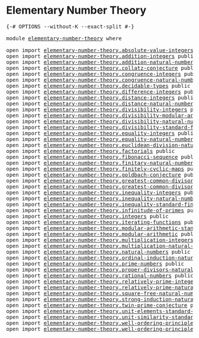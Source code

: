 # Elementary Number Theory

<pre class="Agda"><a id="37" class="Symbol">{-#</a> <a id="41" class="Keyword">OPTIONS</a> <a id="49" class="Pragma">--without-K</a> <a id="61" class="Pragma">--exact-split</a> <a id="75" class="Symbol">#-}</a>

<a id="80" class="Keyword">module</a> <a id="87" href="elementary-number-theory.html" class="Module">elementary-number-theory</a> <a id="112" class="Keyword">where</a>

<a id="119" class="Keyword">open</a> <a id="124" class="Keyword">import</a> <a id="131" href="elementary-number-theory.absolute-value-integers.html" class="Module">elementary-number-theory.absolute-value-integers</a> <a id="180" class="Keyword">public</a>
<a id="187" class="Keyword">open</a> <a id="192" class="Keyword">import</a> <a id="199" href="elementary-number-theory.addition-integers.html" class="Module">elementary-number-theory.addition-integers</a> <a id="242" class="Keyword">public</a>
<a id="249" class="Keyword">open</a> <a id="254" class="Keyword">import</a> <a id="261" href="elementary-number-theory.addition-natural-numbers.html" class="Module">elementary-number-theory.addition-natural-numbers</a> <a id="311" class="Keyword">public</a>
<a id="318" class="Keyword">open</a> <a id="323" class="Keyword">import</a> <a id="330" href="elementary-number-theory.collatz-conjecture.html" class="Module">elementary-number-theory.collatz-conjecture</a> <a id="374" class="Keyword">public</a>
<a id="381" class="Keyword">open</a> <a id="386" class="Keyword">import</a> <a id="393" href="elementary-number-theory.congruence-integers.html" class="Module">elementary-number-theory.congruence-integers</a> <a id="438" class="Keyword">public</a>
<a id="445" class="Keyword">open</a> <a id="450" class="Keyword">import</a> <a id="457" href="elementary-number-theory.congruence-natural-numbers.html" class="Module">elementary-number-theory.congruence-natural-numbers</a> <a id="509" class="Keyword">public</a>
<a id="516" class="Keyword">open</a> <a id="521" class="Keyword">import</a> <a id="528" href="elementary-number-theory.decidable-types.html" class="Module">elementary-number-theory.decidable-types</a> <a id="569" class="Keyword">public</a>
<a id="576" class="Keyword">open</a> <a id="581" class="Keyword">import</a> <a id="588" href="elementary-number-theory.difference-integers.html" class="Module">elementary-number-theory.difference-integers</a> <a id="633" class="Keyword">public</a>
<a id="640" class="Keyword">open</a> <a id="645" class="Keyword">import</a> <a id="652" href="elementary-number-theory.distance-integers.html" class="Module">elementary-number-theory.distance-integers</a> <a id="695" class="Keyword">public</a>
<a id="702" class="Keyword">open</a> <a id="707" class="Keyword">import</a> <a id="714" href="elementary-number-theory.distance-natural-numbers.html" class="Module">elementary-number-theory.distance-natural-numbers</a> <a id="764" class="Keyword">public</a>
<a id="771" class="Keyword">open</a> <a id="776" class="Keyword">import</a> <a id="783" href="elementary-number-theory.divisibility-integers.html" class="Module">elementary-number-theory.divisibility-integers</a> <a id="830" class="Keyword">public</a>
<a id="837" class="Keyword">open</a> <a id="842" class="Keyword">import</a> <a id="849" href="elementary-number-theory.divisibility-modular-arithmetic.html" class="Module">elementary-number-theory.divisibility-modular-arithmetic</a> <a id="906" class="Keyword">public</a>
<a id="913" class="Keyword">open</a> <a id="918" class="Keyword">import</a> <a id="925" href="elementary-number-theory.divisibility-natural-numbers.html" class="Module">elementary-number-theory.divisibility-natural-numbers</a> <a id="979" class="Keyword">public</a>
<a id="986" class="Keyword">open</a> <a id="991" class="Keyword">import</a> <a id="998" href="elementary-number-theory.divisibility-standard-finite-types.html" class="Module">elementary-number-theory.divisibility-standard-finite-types</a> <a id="1058" class="Keyword">public</a>
<a id="1065" class="Keyword">open</a> <a id="1070" class="Keyword">import</a> <a id="1077" href="elementary-number-theory.equality-integers.html" class="Module">elementary-number-theory.equality-integers</a> <a id="1120" class="Keyword">public</a>
<a id="1127" class="Keyword">open</a> <a id="1132" class="Keyword">import</a> <a id="1139" href="elementary-number-theory.equality-natural-numbers.html" class="Module">elementary-number-theory.equality-natural-numbers</a> <a id="1189" class="Keyword">public</a>
<a id="1196" class="Keyword">open</a> <a id="1201" class="Keyword">import</a> <a id="1208" href="elementary-number-theory.euclidean-division-natural-numbers.html" class="Module">elementary-number-theory.euclidean-division-natural-numbers</a> <a id="1268" class="Keyword">public</a>
<a id="1275" class="Keyword">open</a> <a id="1280" class="Keyword">import</a> <a id="1287" href="elementary-number-theory.factorials.html" class="Module">elementary-number-theory.factorials</a> <a id="1323" class="Keyword">public</a>
<a id="1330" class="Keyword">open</a> <a id="1335" class="Keyword">import</a> <a id="1342" href="elementary-number-theory.fibonacci-sequence.html" class="Module">elementary-number-theory.fibonacci-sequence</a> <a id="1386" class="Keyword">public</a>
<a id="1393" class="Keyword">open</a> <a id="1398" class="Keyword">import</a> <a id="1405" href="elementary-number-theory.finitary-natural-numbers.html" class="Module">elementary-number-theory.finitary-natural-numbers</a> <a id="1455" class="Keyword">public</a>
<a id="1462" class="Keyword">open</a> <a id="1467" class="Keyword">import</a> <a id="1474" href="elementary-number-theory.finitely-cyclic-maps.html" class="Module">elementary-number-theory.finitely-cyclic-maps</a> <a id="1520" class="Keyword">public</a>
<a id="1527" class="Keyword">open</a> <a id="1532" class="Keyword">import</a> <a id="1539" href="elementary-number-theory.goldbach-conjecture.html" class="Module">elementary-number-theory.goldbach-conjecture</a> <a id="1584" class="Keyword">public</a>
<a id="1591" class="Keyword">open</a> <a id="1596" class="Keyword">import</a> <a id="1603" href="elementary-number-theory.greatest-common-divisor-integers.html" class="Module">elementary-number-theory.greatest-common-divisor-integers</a> <a id="1661" class="Keyword">public</a>
<a id="1668" class="Keyword">open</a> <a id="1673" class="Keyword">import</a> <a id="1680" href="elementary-number-theory.greatest-common-divisor-natural-numbers.html" class="Module">elementary-number-theory.greatest-common-divisor-natural-numbers</a> <a id="1745" class="Keyword">public</a>
<a id="1752" class="Keyword">open</a> <a id="1757" class="Keyword">import</a> <a id="1764" href="elementary-number-theory.inequality-integers.html" class="Module">elementary-number-theory.inequality-integers</a> <a id="1809" class="Keyword">public</a>
<a id="1816" class="Keyword">open</a> <a id="1821" class="Keyword">import</a> <a id="1828" href="elementary-number-theory.inequality-natural-numbers.html" class="Module">elementary-number-theory.inequality-natural-numbers</a> <a id="1880" class="Keyword">public</a>
<a id="1887" class="Keyword">open</a> <a id="1892" class="Keyword">import</a> <a id="1899" href="elementary-number-theory.inequality-standard-finite-types.html" class="Module">elementary-number-theory.inequality-standard-finite-types</a> <a id="1957" class="Keyword">public</a>
<a id="1964" class="Keyword">open</a> <a id="1969" class="Keyword">import</a> <a id="1976" href="elementary-number-theory.infinitude-of-primes.html" class="Module">elementary-number-theory.infinitude-of-primes</a> <a id="2022" class="Keyword">public</a>
<a id="2029" class="Keyword">open</a> <a id="2034" class="Keyword">import</a> <a id="2041" href="elementary-number-theory.integers.html" class="Module">elementary-number-theory.integers</a> <a id="2075" class="Keyword">public</a>
<a id="2082" class="Keyword">open</a> <a id="2087" class="Keyword">import</a> <a id="2094" href="elementary-number-theory.iterating-functions.html" class="Module">elementary-number-theory.iterating-functions</a> <a id="2139" class="Keyword">public</a>
<a id="2146" class="Keyword">open</a> <a id="2151" class="Keyword">import</a> <a id="2158" href="elementary-number-theory.modular-arithmetic-standard-finite-types.html" class="Module">elementary-number-theory.modular-arithmetic-standard-finite-types</a> <a id="2224" class="Keyword">public</a>
<a id="2231" class="Keyword">open</a> <a id="2236" class="Keyword">import</a> <a id="2243" href="elementary-number-theory.modular-arithmetic.html" class="Module">elementary-number-theory.modular-arithmetic</a> <a id="2287" class="Keyword">public</a>
<a id="2294" class="Keyword">open</a> <a id="2299" class="Keyword">import</a> <a id="2306" href="elementary-number-theory.multiplication-integers.html" class="Module">elementary-number-theory.multiplication-integers</a> <a id="2355" class="Keyword">public</a>
<a id="2362" class="Keyword">open</a> <a id="2367" class="Keyword">import</a> <a id="2374" href="elementary-number-theory.multiplication-natural-numbers.html" class="Module">elementary-number-theory.multiplication-natural-numbers</a> <a id="2430" class="Keyword">public</a>
<a id="2437" class="Keyword">open</a> <a id="2442" class="Keyword">import</a> <a id="2449" href="elementary-number-theory.natural-numbers.html" class="Module">elementary-number-theory.natural-numbers</a> <a id="2490" class="Keyword">public</a>
<a id="2497" class="Keyword">open</a> <a id="2502" class="Keyword">import</a> <a id="2509" href="elementary-number-theory.ordinal-induction-natural-numbers.html" class="Module">elementary-number-theory.ordinal-induction-natural-numbers</a> <a id="2568" class="Keyword">public</a>
<a id="2575" class="Keyword">open</a> <a id="2580" class="Keyword">import</a> <a id="2587" href="elementary-number-theory.prime-numbers.html" class="Module">elementary-number-theory.prime-numbers</a> <a id="2626" class="Keyword">public</a>
<a id="2633" class="Keyword">open</a> <a id="2638" class="Keyword">import</a> <a id="2645" href="elementary-number-theory.proper-divisors-natural-numbers.html" class="Module">elementary-number-theory.proper-divisors-natural-numbers</a> <a id="2702" class="Keyword">public</a>
<a id="2709" class="Keyword">open</a> <a id="2714" class="Keyword">import</a> <a id="2721" href="elementary-number-theory.rational-numbers.html" class="Module">elementary-number-theory.rational-numbers</a> <a id="2763" class="Keyword">public</a>
<a id="2770" class="Keyword">open</a> <a id="2775" class="Keyword">import</a> <a id="2782" href="elementary-number-theory.relatively-prime-integers.html" class="Module">elementary-number-theory.relatively-prime-integers</a> <a id="2833" class="Keyword">public</a>
<a id="2840" class="Keyword">open</a> <a id="2845" class="Keyword">import</a> <a id="2852" href="elementary-number-theory.relatively-prime-natural-numbers.html" class="Module">elementary-number-theory.relatively-prime-natural-numbers</a> <a id="2910" class="Keyword">public</a>
<a id="2917" class="Keyword">open</a> <a id="2922" class="Keyword">import</a> <a id="2929" href="elementary-number-theory.square-free-natural-numbers.html" class="Module">elementary-number-theory.square-free-natural-numbers</a> <a id="2982" class="Keyword">public</a>
<a id="2989" class="Keyword">open</a> <a id="2994" class="Keyword">import</a> <a id="3001" href="elementary-number-theory.strong-induction-natural-numbers.html" class="Module">elementary-number-theory.strong-induction-natural-numbers</a> <a id="3059" class="Keyword">public</a>
<a id="3066" class="Keyword">open</a> <a id="3071" class="Keyword">import</a> <a id="3078" href="elementary-number-theory.twin-prime-conjecture.html" class="Module">elementary-number-theory.twin-prime-conjecture</a> <a id="3125" class="Keyword">public</a>
<a id="3132" class="Keyword">open</a> <a id="3137" class="Keyword">import</a> <a id="3144" href="elementary-number-theory.unit-elements-standard-finite-types.html" class="Module">elementary-number-theory.unit-elements-standard-finite-types</a> <a id="3205" class="Keyword">public</a>
<a id="3212" class="Keyword">open</a> <a id="3217" class="Keyword">import</a> <a id="3224" href="elementary-number-theory.unit-similarity-standard-finite-types.html" class="Module">elementary-number-theory.unit-similarity-standard-finite-types</a> <a id="3287" class="Keyword">public</a>
<a id="3294" class="Keyword">open</a> <a id="3299" class="Keyword">import</a> <a id="3306" href="elementary-number-theory.well-ordering-principle-natural-numbers.html" class="Module">elementary-number-theory.well-ordering-principle-natural-numbers</a> <a id="3371" class="Keyword">public</a>
<a id="3378" class="Keyword">open</a> <a id="3383" class="Keyword">import</a> <a id="3390" href="elementary-number-theory.well-ordering-principle-standard-finite-types.html" class="Module">elementary-number-theory.well-ordering-principle-standard-finite-types</a> <a id="3461" class="Keyword">public</a>
</pre>